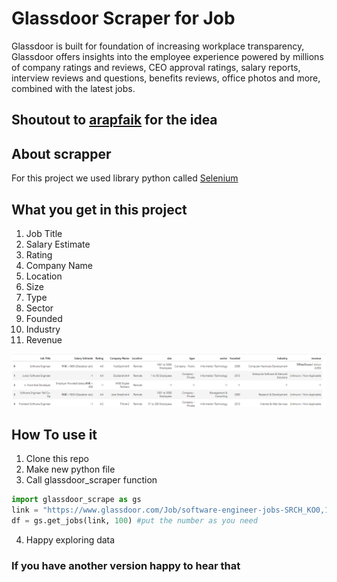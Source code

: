 # Glassdoor Scraper for Job

Glassdoor is built for foundation of increasing workplace transparency, Glassdoor offers insights into the employee experience powered by millions of company ratings and reviews, CEO approval ratings, salary reports, interview reviews and questions, benefits reviews, office photos and more, combined with the latest jobs.

## Shoutout to [arapfaik](https://github.com/arapfaik) for the idea

## About scrapper

For this project we used library python called [Selenium](https://selenium-python.readthedocs.io/)

## What you get in this project

1. Job Title
2. Salary Estimate
3. Rating
4. Company Name
5. Location
6. Size
7. Type
8. Sector
9. Founded
10. Industry
11. Revenue

![alt text](result.png)

## How To use it

1. Clone this repo
2. Make new python file
3. Call glassdoor_scraper function

```python
import glassdoor_scrape as gs
link = "https://www.glassdoor.com/Job/software-engineer-jobs-SRCH_KO0,17.htm?context=Jobs&clickSource=searchBox" # input link of job and place you want
df = gs.get_jobs(link, 100) #put the number as you need
```

4. Happy exploring data

### If you have another version happy to hear that

